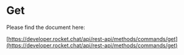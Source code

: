 # Get

Please find the document here: 

[https://developer.rocket.chat/api/rest-api/methods/commands/get](https://developer.rocket.chat/api/rest-api/methods/commands/get)

